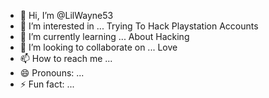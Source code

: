 - 👋 Hi, I’m @LilWayne53
- 👀 I’m interested in ... Trying To Hack Playstation Accounts
- 🌱 I’m currently learning ... About Hacking
- 💞️ I’m looking to collaborate on ... Love
- 📫 How to reach me ...
- 😄 Pronouns: ...
- ⚡ Fun fact: ...

<!---
LilWayne53/LilWayne53 is a ✨ special ✨ repository because its `README.md` (this file) appears on your GitHub profile.
You can click the Preview link to take a look at your changes.
--->

